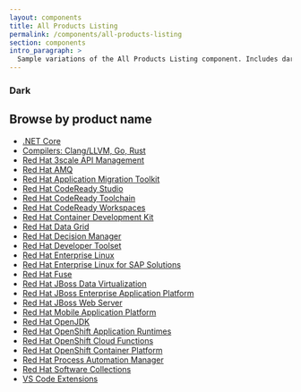 ```yaml
---
layout: components
title: All Products Listing
permalink: /components/all-products-listing
section: components
intro_paragraph: >
  Sample variations of the All Products Listing component. Includes dark, light, and standard variations.
---
```


### Dark

<div class="component pf-c-content rhd-c-all-products-list dark">
  <div class="pf-l-grid pf-m-gutter">
    <div class="pf-l-grid__item">
      <h2 class="pf-c-title">Browse by product name</h2>
    </div>
  </div>
  <ul>
    <li><a href="#">.NET Core</a></li>
    <li><a href="#">Compilers: Clang/LLVM, Go, Rust</a></li>
    <li><a href="#">Red Hat 3scale API Management</a></li>
    <li><a href="#">Red Hat AMQ</a></li>
    <li><a href="#">Red Hat Application Migration Toolkit</a></li>
    <li><a href="#">Red Hat CodeReady Studio</a></li>
    <li><a href="#">Red Hat CodeReady Toolchain</a></li>
    <li><a href="#">Red Hat CodeReady Workspaces</a></li>
    <li><a href="#">Red Hat Container Development Kit</a></li>
    <li><a href="#">Red Hat Data Grid</a></li>
    <li><a href="#">Red Hat Decision Manager</a></li>
    <li><a href="#">Red Hat Developer Toolset</a></li>
    <li><a href="#">Red Hat Enterprise Linux</a></li>
    <li><a href="#">Red Hat Enterprise Linux for SAP Solutions</a></li>
    <li><a href="#">Red Hat Fuse</a></li>
    <li><a href="#">Red Hat JBoss Data Virtualization</a></li>
    <li><a href="#">Red Hat JBoss Enterprise Application Platform</a></li>
    <li><a href="#">Red Hat JBoss Web Server</a></li>
    <li><a href="#">Red Hat Mobile Application Platform</a></li>
    <li><a href="#">Red Hat OpenJDK</a></li>
    <li><a href="#">Red Hat OpenShift Application Runtimes</a></li>
    <li><a href="#">Red Hat OpenShift Cloud Functions</a></li>
    <li><a href="#">Red Hat OpenShift Container Platform</a></li>
    <li><a href="#">Red Hat Process Automation Manager</a></li>
    <li><a href="#">Red Hat Software Collections</a></li>
    <li><a href="#">VS Code Extensions</a></li>
  </ul>
</div>
